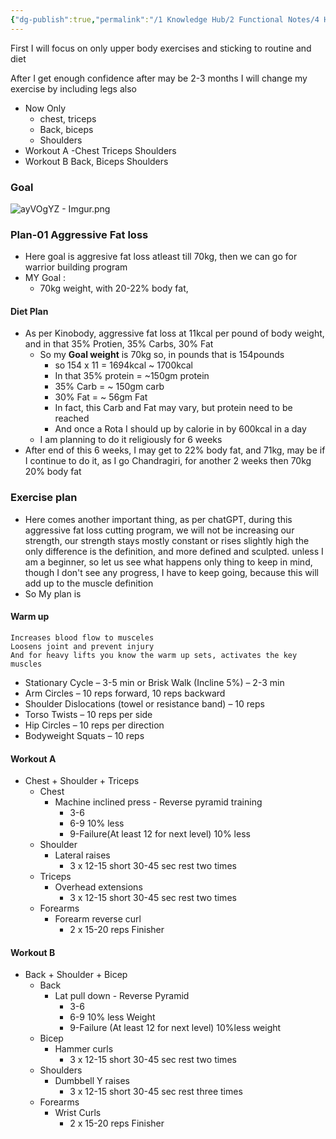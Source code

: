 ```yaml
---
{"dg-publish":true,"permalink":"/1 Knowledge Hub/2 Functional Notes/4 Health Notes/Chakradhar Health Notes/Exercise Draft Plan/","noteIcon":""}
---
```


First I will focus on only upper body exercises and sticking to routine and diet

After I get enough confidence after may be 2-3 months I will change my exercise by including legs also

- Now Only
    - chest, triceps
    - Back, biceps
    - Shoulders
- Workout A -Chest Triceps Shoulders
- Workout B Back, Biceps Shoulders
### Goal
![ayVOgYZ - Imgur.png](/img/user/Obsidian%20Functional%20Stuff/z-All%20pdfs,%20Images%20&%20Small%20Excalidraws/ayVOgYZ%20-%20Imgur.png)

### Plan-01 Aggressive Fat loss
- Here goal is aggresive fat loss atleast till 70kg, then we can go for warrior building program
- MY Goal : 
	- 70kg weight, with 20-22% body fat, 
#### Diet Plan
- As per Kinobody, aggressive fat loss at 11kcal per pound of body weight, and in that 35% Protien, 35% Carbs, 30% Fat
	- So my **Goal weight** is 70kg so, in pounds that is 154pounds
		- so 154 x 11 = 1694kcal ~ 1700kcal
		- In that 35% protein = ~150gm protein
		- 35% Carb = ~ 150gm carb
		- 30% Fat = ~ 56gm Fat
		- In fact, this Carb and Fat may vary, but protein need to be reached
		- And once a Rota I should up by calorie in by 600kcal in a day
	- I am planning to do it religiously for 6 weeks
- After end of this 6 weeks, I may get to 22% body fat, and 71kg, may be if I continue to do it, as I go Chandragiri, for another 2 weeks then 70kg 20% body fat
### Exercise plan
- Here comes another important thing, as per chatGPT, during this aggressive fat loss cutting program, we will not be increasing our strength, our strength stays mostly constant or rises slightly high the only difference is the definition, and more defined and sculpted. unless I am a beginner, so let us see what happens only thing to keep in mind, though I don't see any progress, I have to keep going, because this will add up to the muscle definition
- So My plan is
#### Warm up
	Increases blood flow to musceles
	Loosens joint and prevent injury
	And for heavy lifts you know the warm up sets, activates the key muscles
- Stationary Cycle – 3-5 min or  Brisk Walk  (Incline 5%) – 2-3 min
- Arm Circles – 10 reps forward, 10 reps backward
- Shoulder Dislocations (towel or resistance band) – 10 reps
- Torso Twists – 10 reps per side
- Hip Circles – 10 reps per direction
- Bodyweight Squats – 10 reps
#### Workout A
- Chest + Shoulder + Triceps
	- Chest
		- Machine inclined press - Reverse pyramid training 
			- 3-6
			- 6-9 10% less 
			- 9-Failure(At least 12 for next level) 10% less
	- Shoulder 
		- Lateral raises
			- 3 x 12-15 short 30-45 sec rest two times
	- Triceps
		- Overhead extensions
			- 3 x 12-15 short 30-45 sec rest two times
	- Forearms
		- Forearm reverse curl 
			- 2 x 15-20 reps Finisher
#### Workout B
- Back + Shoulder + Bicep
	- Back
		- Lat pull down - Reverse Pyramid
			- 3-6
			- 6-9 10% less Weight
			- 9-Failure (At least 12 for next level) 10%less weight
	- Bicep
		- Hammer curls
			- 3 x 12-15 short 30-45 sec rest two times
	- Shoulders
		- Dumbbell Y raises
			- 3 x 12-15 short 30-45 sec rest three times
	- Forearms
		- Wrist Curls
			- 2 x 15-20 reps Finisher